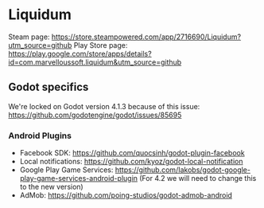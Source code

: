 # Liquidum

Steam page: https://store.steampowered.com/app/2716690/Liquidum?utm_source=github
Play Store page: https://play.google.com/store/apps/details?id=com.marvelloussoft.liquidum&utm_source=github

## Godot specifics

We're locked on Godot version 4.1.3 because of this issue: https://github.com/godotengine/godot/issues/85695

### Android Plugins

- Facebook SDK: https://github.com/quocsinh/godot-plugin-facebook
- Local notifications: https://github.com/kyoz/godot-local-notification
- Google Play Game Services: https://github.com/Iakobs/godot-google-play-game-services-android-plugin (For 4.2 we will need to change this to the new version)
- AdMob: https://github.com/poing-studios/godot-admob-android
